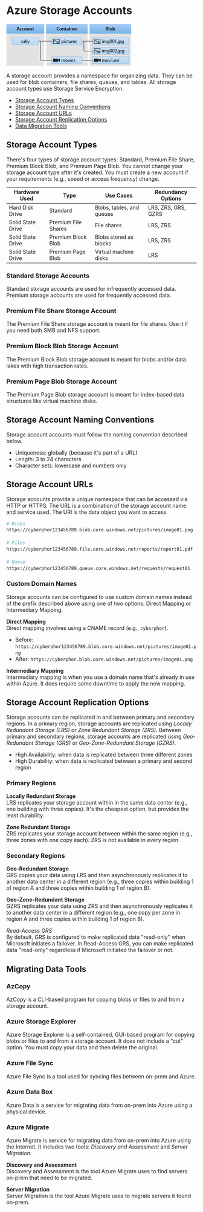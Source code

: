 # Azure Storage Accounts
![azure-blobs.png](/cloud/azure/services/storage/types/unstructured-data/blobs/azure-blobs.png)

A storage account provides a namespace for organizing data. They can be used for blob containers, file shares, queues, and tables. All storage account types use Storage Service Encryption. 
* [Storage Account Types](#storage-account-types)
* [Storage Account Naming Conventions](#storage-account-naming-conventions)
* [Storage Account URLs](#storage-account-urls)
* [Storage Account Replication Options](#storage-account-replication-options)
* [Data Migration Tools](#data-migration-tools)

## Storage Account Types
There's four types of storage account types: Standard, Premium File Share, Premium Block Blob, and Premium Page Blob. You cannot change your storage account type after it's created. You must create a new account if your requirements (e.g., speed or access frequency) change. 

| Hardware Used     | Type                | Use Cases                        | Redundancy Options  |
| ----------------- | ------------------- | -------------------------------- | ------------------- |
| Hard Disk Drive   | Standard            | Blobs, tables, and queues        | LRS, ZRS, GRS, GZRS |
| Solid State Drive | Premium File Shares | File shares                      | LRS, ZRS            |
| Solid State Drive | Premium Block Blob  | Blobs stored as blocks           | LRS, ZRS            |
| Solid State Drive | Premium Page Blob   | Virtual machine disks            | LRS                 |

### Standard Storage Accounts
Standard storage accounts are used for infrequently accessed data. Premium storage accounts are used for frequently accessed data.

### Premium File Share Storage Account
The Premium File Share storage account is meant for file shares. Use it if you need both SMB and NFS support.

### Premium Block Blob Storage Account
The Premium Block Blob storage account is meant for blobs and/or data lakes with high transaction rates. 

### Premium Page Blob Storage Account
The Premium Page Blob storage account is meant for index-based data structures like virtual machine disks. 

## Storage Account Naming Conventions  
Storage account accounts must follow the naming convention described below. 
* Uniqueness: globally (because it's part of a URL)
* Length: 3 to 24 characters
* Character sets: lowercase and numbers only

## Storage Account URLs
Storage accounts provide a unique namespace that can be accessed via HTTP or HTTPS. The URL is a combination of the storage account name and service used. The URI is the data object you want to access.  
```bash
# Blobs
https://cyberphor123456789.blob.core.windows.net/pictures/image01.png

# Files
https://cyberphor123456789.file.core.windows.net/reports/report01.pdf

# Queue
https://cyberphor123456789.queue.core.windows.net/requests/request01
```

### Custom Domain Names
Storage accounts can be configured to use custom domain names instead of the prefix described above using one of two options: Direct Mapping or Intermediary Mapping. 

**Direct Mapping**  
Direct mapping involves using a CNAME record (e.g., `cyberphor`). 
* Before: `https://cyberphor123456789.blob.core.windows.net/pictures/image01.png`
* After: `https://cyberphor.blob.core.windows.net/pictures/image01.png`

**Intermediary Mapping**  
Intermediary mapping is when you use a domain name that's already in use within Azure. It does require some downtime to apply the new mapping. 

## Storage Account Replication Options
Storage accounts can be replicated in and between primary and secondary regions. In a primary region, storage accounts are replicated using *Locally Redundant Storage (LRS)* or *Zone Redundant Storage (ZRS)*. Between primary and secondary regions, storage accounts are replicated using *Geo-Redundant Storage (GRS)* or *Geo-Zone-Redundant Storage (GZRS)*.
* High Availability: when data is replicated between three different zones 
* High Durability: when data is replicated between a primary and second region 

### Primary Regions
**Locally Redundant Storage**    
LRS replicates your storage account within in the same data center (e.g., one building with three copies). It's the cheapest option, but provides the least durability. 

**Zone Redundant Storage**   
ZRS replicates your storage account between within the same region (e.g., three zones with one copy each). ZRS is not available in every region. 

### Secondary Regions
**Geo-Redundant Storage**  
GRS copies your data using LRS and then asynchronously replicates it to another data center in a different region (e.g., three copies within building 1 of region A and three copies within building 1 of region B). 

**Geo-Zone-Redundant Storage**   
GZRS replicates your data using ZRS and then asynchronously replicates it to another data center in a different region (e.g., one copy per zone in region A and three copies within building 1 of region B).

*Read-Access GRS*  
By default, GRS is configured to make replicated data "read-only" when Microsoft initiates a failover. In Read-Access GRS, you can make replicated data "read-only" regardless if Microsoft initiated the failover or not.   

## Migrating Data Tools
### AzCopy
AzCopy is a CLI-based program for copying blobs or files to and from a storage account. 

### Azure Storage Explorer
Azure Storage Explorer is a self-contained, GUI-based program for copying blobs or files to and from a storage account. It does not include a "cut" option. You must copy your data and then delete the original.

### Azure File Sync
Azure File Sync is a tool used for syncing files between on-prem and Azure. 

### Azure Data Box
Azure Data is a service for migrating data from on-prem into Azure using a physical device. 

### Azure Migrate
Azure Migrate is service for migrating data from on-prem into Azure using the Internet. It includes two tools: *Discovery and Assessment* and *Server Migration*.

**Discovery and Assessment**  
Discovery and Assessment is the tool Azure Migrate uses to find servers on-prem that need to be migrated. 

**Server Migration**  
Server Migration is the tool Azure Migrate uses to migrate servers it found on-prem. 
